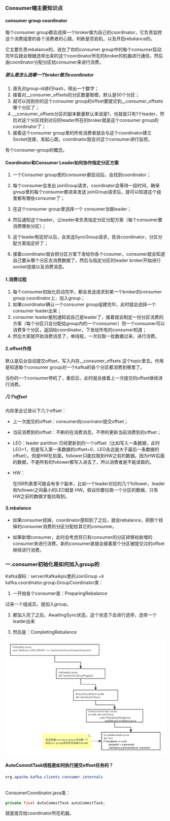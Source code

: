### Consumer端主要知识点

#### consumer group coordinator

每个consumer group都会选择一个broker做为自己的coordinator，它负责监控这个消费组里的各个消费者的心跳，判断是否宕机，以及开启rebalance的。

它主要负责rebalance的，说白了你的consumer group中的每个consumer启动完毕后就会根据选举出来的这个coordinator所在的broker的机器进行通信，然后由coordinator分配分区给consumer来进行消费。

##### 那么是怎么选哪一个broker做为coordinator

1. 首先对group-id进行hash，得出一个数字；
2. 接着对__consumer_offsets的分区数量取模，默认是50个分区；
3. 就可以找到你的这个consumer group的offset要提交到__consumer_offsets哪个分区了；
4. __consumer_offsets分区的副本数量默认来说是1，也就是只有1个leader，然后对这个分区找到对应的leader所在的broker就是这个consumer group的coordinator了；
5. 接着这个consumer group里的所有消费者就会与这个coordinator建立Socket连接，发起心跳，coordinator就会对这个consumer进行监控。

有个consumer-group的概念。

#### Coordinator和Consumer Leader如何协作指定分区方案

1. 一个Consumer group里的consumer都启动后，会找到coordinator；

2. 每个consumer会发出 joinGroup请求，coordinator会等待一段时间，确保group里的每个consumer都进来发送 joinGroup请求后，就可以知道这个组里都有哪些consumer了；
3. 在这个consumer group里选择一个 consumer当做leader；
4. 然后通知这个leader，让leader来负责指定分区分配方案（每个consumer要消费哪些分区）；
5. 这个leader制定好以后，会发送SyncGroup请求，告诉coordinator，分区分配方案指定好了；
6. 接着coordinator就会把分区方案下发给你各个cosumer，consumer就会知道自己要从哪个分区去消费数据了，然后与指定分区的leader broker开始进行socket连接以及消费消息。

#### 1.消费过程

1. 每个consumer初始化启动完毕，都会发送请求到某一个broker的consumer group coordinator上，加入group；
2. 如果coordinator确认一个consumer group组建完毕，此时就会选择一个consumer leader出来；
3. consumer leader接到通知说自己是leader了，接着就会制定一份分区消费的方案（每个分区只会分配给group内的一个consumer）但一个consumer可以消费多个分区，返回给coordinator，下发给所有的consumer知道；
4. 然后大家就开始消费消息了，单线程，一次拉取一批数据过来，进行消费。

#### 2.offset作用

默认是后台自动提交offset，写入内存__consumer_offsets 这个topic里去。作用是知道每个consumer group对一个kafka的各个分区都消费到哪里了。

当你的一个consumer停机了，重启后，此时就会接着上一次提交的offset继续进行消费。

##### 几个offset

内存里会记录以下几个offset：

- 上一次提交的offset：consumer向coorinator提交offset；

- 当前消费到的offset：不断的在消费消息，不停的更新当前消费到的offset；

- LEO：leader partition 已经更新到的一个offset（比如写入一条数据，此时LEO=1，但是写入第一条数据的offset=0，LEO永远是大于最后一条数据的offset）。但是HW在前面，follower只能拉取到HW之前的数据。因为HW后面的数据，不是所有的follower都写入进去了，所以消费者是不能读取的。

- HW：

  在ISR列表里可能会有多个副本，比如一个leader对应的几个follower，leader和follower之间最小的LEO就是 HW。假设你要拉取一个分区的数据，只有HW之前的数据才能拉取到。

#### 3.rebalance

- 如果consumer挂掉，coordinator感知到了之后，就会rebalance，把那个挂掉的consumer消费的分区分配给其它的consumer。

- 如果新增consumer，此时会考虑将已有consumer的分区转移给新增的consumer来进行消费。新的consumer直接会接着那个分区被提交过的offset继续进行消费。

### 一.consumer初始化是如何加入group的

Kafka源码：server/KafkaApis里的JoinGroup =》kafka.coordinator.group.GroupCoordinator类：

1. 一开始各个consumer是：PreparingRebalance

过来一个组成员，就加入group。

2. 都加入完了之后，AwaitingSync状态。这个状态下会进行选举，选举一个leader出来

3. 然后是：CompletingRebalance

<img src="Consumer.assets/Consumer Coordinator是如何选举出来Consumer leader.png" alt="Consumer Coordinator是如何选举出来Consumer leader" style="zoom:80%;" />

#### AutoCommitTask线程是如何执行提交offset任务的？

```java
org.apache.kafka.clients.consumer.internals
  
```

ConsumerCoordinator.java类：

```java
private final AutoCommitTask autoCommitTask;
```

就是提交给coordinator所在机器。

